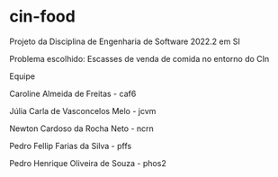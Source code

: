 # cin-food
Projeto da Disciplina de Engenharia de Software 2022.2 em SI

Problema escolhido:
Escasses de venda de comida no entorno do CIn

Equipe

Caroline Almeida de Freitas - caf6 

Júlia Carla de Vasconcelos Melo - jcvm 

Newton Cardoso da Rocha Neto - ncrn 

Pedro Fellip Farias da Silva - pffs 

Pedro Henrique Oliveira de Souza - phos2

